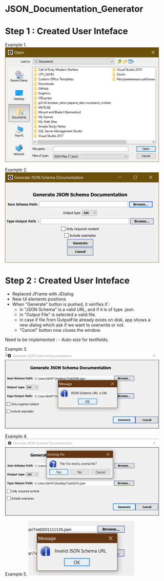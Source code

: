 # JSON_Documentation_Generator
 
# Step 1 : Created User Inteface

Example 1.
![Screenshot](DialogWindow.png)


Example 2.
![Screenshot](MainWindow.png)

# Step 2 : Created User Inteface
- Replaced JFrame with JDialog
- New UI elements positions
- When "Generate" button is pushed, it verifies if :
   - in "JSON Schema" is a valid URL, and if it is of type .json.
   - in "Output File" is selected a valid file.
   - in case if file from OutputFile already exists on disk, app shows a new dialog which ask if we 
   want to overwrite or not.
   - "Cancel" button now closes the window.

Need to be implemented : - Auto-size for textfields.

Example 3.
![Screenshot](dialogOkURL.png)

Example 4.
![Screenshot](overwriteDialog.png)

Example 5.
![Screenshot](invalidURL.png)
